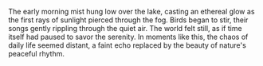 The early morning mist hung low over the lake, casting an ethereal glow as the first rays of sunlight pierced through the fog. Birds began to stir, their songs gently rippling through the quiet air. The world felt still, as if time itself had paused to savor the serenity. In moments like this, the chaos of daily life seemed distant, a faint echo replaced by the beauty of nature's peaceful rhythm.

